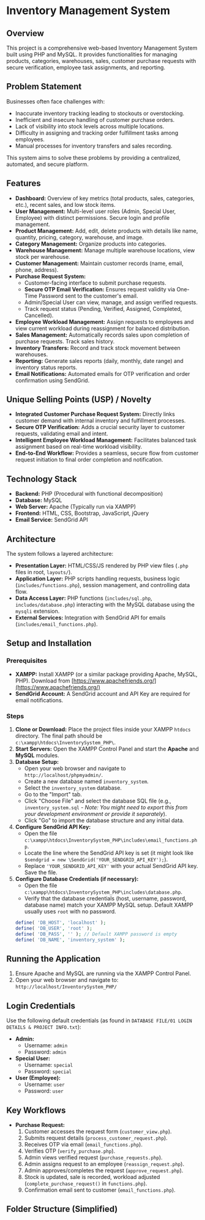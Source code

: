 # Inventory Management System

## Overview

This project is a comprehensive web-based Inventory Management System built using PHP and MySQL. It provides functionalities for managing products, categories, warehouses, sales, customer purchase requests with secure verification, employee task assignments, and reporting.

## Problem Statement

Businesses often face challenges with:
*   Inaccurate inventory tracking leading to stockouts or overstocking.
*   Inefficient and insecure handling of customer purchase orders.
*   Lack of visibility into stock levels across multiple locations.
*   Difficulty in assigning and tracking order fulfillment tasks among employees.
*   Manual processes for inventory transfers and sales recording.

This system aims to solve these problems by providing a centralized, automated, and secure platform.

## Features

*   **Dashboard:** Overview of key metrics (total products, sales, categories, etc.), recent sales, and low stock items.
*   **User Management:** Multi-level user roles (Admin, Special User, Employee) with distinct permissions. Secure login and profile management.
*   **Product Management:** Add, edit, delete products with details like name, quantity, pricing, category, warehouse, and image.
*   **Category Management:** Organize products into categories.
*   **Warehouse Management:** Manage multiple warehouse locations, view stock per warehouse.
*   **Customer Management:** Maintain customer records (name, email, phone, address).
*   **Purchase Request System:**
    *   Customer-facing interface to submit purchase requests.
    *   **Secure OTP Email Verification:** Ensures request validity via One-Time Password sent to the customer's email.
    *   Admin/Special User can view, manage, and assign verified requests.
    *   Track request status (Pending, Verified, Assigned, Completed, Cancelled).
*   **Employee Workload Management:** Assign requests to employees and view current workload during reassignment for balanced distribution.
*   **Sales Management:** Automatically records sales upon completion of purchase requests. Track sales history.
*   **Inventory Transfers:** Record and track stock movement between warehouses.
*   **Reporting:** Generate sales reports (daily, monthly, date range) and inventory status reports.
*   **Email Notifications:** Automated emails for OTP verification and order confirmation using SendGrid.

## Unique Selling Points (USP) / Novelty

*   **Integrated Customer Purchase Request System:** Directly links customer demand with internal inventory and fulfillment processes.
*   **Secure OTP Verification:** Adds a crucial security layer to customer requests, validating email and intent.
*   **Intelligent Employee Workload Management:** Facilitates balanced task assignment based on real-time workload visibility.
*   **End-to-End Workflow:** Provides a seamless, secure flow from customer request initiation to final order completion and notification.

## Technology Stack

*   **Backend:** PHP (Procedural with functional decomposition)
*   **Database:** MySQL
*   **Web Server:** Apache (Typically run via XAMPP)
*   **Frontend:** HTML, CSS, Bootstrap, JavaScript, jQuery
*   **Email Service:** SendGrid API

## Architecture

The system follows a layered architecture:
*   **Presentation Layer:** HTML/CSS/JS rendered by PHP view files (`.php` files in root, `layouts/`).
*   **Application Layer:** PHP scripts handling requests, business logic (`includes/functions.php`), session management, and controlling data flow.
*   **Data Access Layer:** PHP functions (`includes/sql.php`, `includes/database.php`) interacting with the MySQL database using the `mysqli` extension.
*   **External Services:** Integration with SendGrid API for emails (`includes/email_functions.php`).

## Setup and Installation

### Prerequisites

*   **XAMPP:** Install XAMPP (or a similar package providing Apache, MySQL, PHP). Download from [https://www.apachefriends.org/](https://www.apachefriends.org/)
*   **SendGrid Account:** A SendGrid account and API Key are required for email notifications.

### Steps

1.  **Clone or Download:** Place the project files inside your XAMPP `htdocs` directory. The final path should be `c:\xampp\htdocs\InventorySystem_PHP\`.
2.  **Start Servers:** Open the XAMPP Control Panel and start the **Apache** and **MySQL** modules.
3.  **Database Setup:**
    *   Open your web browser and navigate to `http://localhost/phpmyadmin/`.
    *   Create a new database named `inventory_system`.
    *   Select the `inventory_system` database.
    *   Go to the "Import" tab.
    *   Click "Choose File" and select the database SQL file (e.g., `inventory_system.sql` - *Note: You might need to export this from your development environment or provide it separately*).
    *   Click "Go" to import the database structure and any initial data.
4.  **Configure SendGrid API Key:**
    *   Open the file `c:\xampp\htdocs\InventorySystem_PHP\includes\email_functions.php`.
    *   Locate the line where the SendGrid API key is set (it might look like `$sendgrid = new \SendGrid('YOUR_SENDGRID_API_KEY');`).
    *   Replace `'YOUR_SENDGRID_API_KEY'` with your actual SendGrid API key. Save the file.
5.  **Configure Database Credentials (if necessary):**
    *   Open the file `c:\xampp\htdocs\InventorySystem_PHP\includes\database.php`.
    *   Verify that the database credentials (host, username, password, database name) match your XAMPP MySQL setup. Default XAMPP usually uses `root` with no password.
    ```php
    define( 'DB_HOST', 'localhost' );
    define( 'DB_USER', 'root' );
    define( 'DB_PASS', '' ); // Default XAMPP password is empty
    define( 'DB_NAME', 'inventory_system' );
    ```

## Running the Application

1.  Ensure Apache and MySQL are running via the XAMPP Control Panel.
2.  Open your web browser and navigate to: `http://localhost/InventorySystem_PHP/`

## Login Credentials

Use the following default credentials (as found in `DATABASE FILE/01 LOGIN DETAILS & PROJECT INFO.txt`):

*   **Admin:**
    *   Username: `admin`
    *   Password: `admin`
*   **Special User:**
    *   Username: `special`
    *   Password: `special`
*   **User (Employee):**
    *   Username: `user`
    *   Password: `user`

## Key Workflows

*   **Purchase Request:**
    1.  Customer accesses the request form (`customer_view.php`).
    2.  Submits request details (`process_customer_request.php`).
    3.  Receives OTP via email (`email_functions.php`).
    4.  Verifies OTP (`verify_purchase.php`).
    5.  Admin views verified request (`purchase_requests.php`).
    6.  Admin assigns request to an employee (`reassign_request.php`).
    7.  Admin approves/completes the request (`approve_request.php`).
    8.  Stock is updated, sale is recorded, workload adjusted (`complete_purchase_request()` in `functions.php`).
    9.  Confirmation email sent to customer (`email_functions.php`).

## Folder Structure (Simplified)